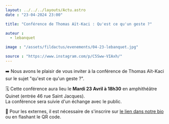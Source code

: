 ```yaml
---
layout: ../../../layouts/Actu.astro
date : "23-04-2024 23:00"

title: "Conférence de Thomas Aït-Kaci : Qu'est ce qu'un geste ?"

auteur :
  - lebanquet

image : "/assets/fildactus/evenements/04-23-lebanquet.jpg"

source : "https://www.instagram.com/p/C5Sww-VIAxh/"
---
```


➡️ Nous avons le plaisir de vous inviter à la conférence de Thomas Aït-Kaci sur le sujet "qu'est ce qu'un geste ?".

🗓️ Cette conférence aura lieu le __Mardi 23 Avril à 18h30__ en amphithéâtre Quinet (entrée 46 rue Saint Jacques).  
La conférence sera suivie d'un échange avec le public.

🔗 Pour les externes, il est nécessaire de s'inscrire sur [le lien dans notre bio](https://framaforms.org/conference-quest-ce-quun-geste-benjamin-agamben-kafka-230424-a-18h30-amphi-quinet-1710365070) ou en flashant le QR code.